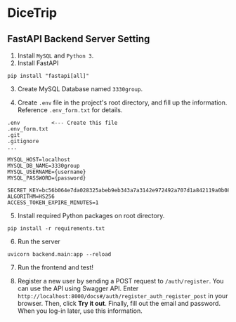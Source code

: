 # DiceTrip

## FastAPI Backend Server Setting

1. Install `MySQL` and `Python 3`.
2. Install FastAPI

```
pip install "fastapi[all]"
```

3. Create MySQL Database named `3330group`.

4. Create `.env` file in the project's root directory, and fill up the information. Reference `.env_form.txt` for details.

```
.env          <--- Create this file
.env_form.txt
.git
.gitignore
...
```

```
MYSQL_HOST=localhost
MYSQL_DB_NAME=3330group
MYSQL_USERNAME={username}
MYSQL_PASSWORD={password}

SECRET_KEY=bc56b064e7da028325abeb9eb343a7a3142e972492a707d1a842119a0b08d76a
ALGORITHM=HS256
ACCESS_TOKEN_EXPIRE_MINUTES=1
```

5. Install required Python packages on root directory.

```
pip install -r requirements.txt
```

6. Run the server

```
uvicorn backend.main:app --reload
```

7. Run the frontend and test!

8. Register a new user by sending a POST request to `/auth/register`. You can use the API using Swagger API. Enter `http://localhost:8000/docs#/auth/register_auth_register_post` in your browser. Then, click **Try it out**. Finally, fill out the email and password. When you log-in later, use this information.
